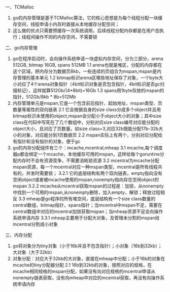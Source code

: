 一、TCMalloc
1. go的内存管理是基于TCMalloc算法，它的核心思想是为每个线程分配一块缓存空间，线程申请小内存时直接从本地缓存分配空间；
2. 这么做的优点只需要预缓存一次系统调用，后续线程分配内存都是在用户态执行；线程间操作不同的内存空间，不需要锁

二、go内存管理
1. go在程序启动时，会向操作系统申请一块虚拟内存空间，分为三部分，arena 512GB, bitmap 16GB, spans 512MB
1.1 arena也就是堆区，分配的内存都在这个区域，把内存分为数据页8kb，一些连续的页组合为mspan,mspan是内存管理的基本单元
1.2 bitmap标识arena区哪些地址保存了对象，一个byte大小对应了4个arena对象指针（4bit标识对象是否包含指针，4bit标识是否gc扫描标记），这样就算512Gb/(4*8bit)=16Gb
1.3 spans用1byte存放的mspan的指针，512Gb/8kb * 8b=512Mb
2. 内存管理单元是mspan,它是一个包含前后指针、起始地址、mspan类型、页数量等属性的双向链表
2.1 它会根据自身的size class分成多个object并且用bitmap标识未使用的object,mspan会分配小于object大小的对象；其中size class在代码中写死在了几个数组中，分别对应size class编号对应能分配的object大小，且对应了页数量。如size class=3,对应32b既能分配17b-32b大小的对象，对应能分到1页数据页
2.2 mspan实际上有两个，分别对应分配给有指针和没有指针的对象，便于gc
3. go的内存分配组件有三个：mcache,mcentral,mheap
3.1 mcache,每个调度器p都会绑定一个mcache，本地缓存可用的mspan，这样给每个goruntine分配内存时不会有资源竞争，不需要消耗锁资源
3.2 mcentral为mcache分配mspan资源，每一个mcentral对应一种mspan类型，mcentral是所有线程共有的，并发时需要锁；
3.2.1 它的底层结构有两个双向链表，empty指向没有空闲object或者被mcache使用的mspan,nonempty指向存在空闲object的mspan
3.2.2 mcache从mcentral获取mspan的过程是：加锁，从nonempty中找到一个可用的mspan,从nonempty删除，加入empty，解锁；释放过程相反
3.3 mheap是go程序的所有堆空间，底层结构有一个size class数量的central数组，bitmap指针，spans指针；当mcentral中mspan不足，需要在central数组中对应的mcentral加锁获取mspan；当mheap资源不足会向操作系统申请内存
3.3.1 mheap主要用于分配大对象，及管理未分割的mspan给mcentral分割成小对象

三、内存分配
1. go将对象分为tiny对象（小于16b并且不包含指针）；小对象（16b到32kb）；大对象（大于32kb）
2. 对象分配：对应大于32kb的大对象，直接在mheap中分配；小于16b的对象在mcache的tiny分配器分配
2.1 16b到32kb的对象，按照对应的规格，在mcache相同规格的mspan分配，如果没有向对应规格的mcentral申请从nonempty链表获取，没有向mheap中对应的mcentral获取，再没有向操作系统申请内存